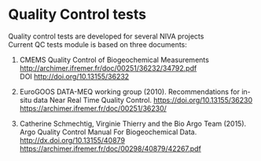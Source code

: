 # Quality Control tests 

Quality control tests are developed for several NIVA projects  
Current QC tests module is based on three documents: 

1. CMEMS Quality Control of Biogeochemical Measurements
http://archimer.ifremer.fr/doc/00251/36232/34792.pdf   
DOI http://doi.org/10.13155/36232

1. EuroGOOS DATA-MEQ working group (2010). 
Recommendations for in-situ data Near Real Time Quality Control. https://doi.org/10.13155/36230
https://archimer.ifremer.fr/doc/00251/36230/ 

1. Catherine Schmechtig, Virginie Thierry and the Bio Argo Team (2015). 
Argo Quality Control Manual For Biogeochemical Data. http://dx.doi.org/10.13155/40879
https://archimer.ifremer.fr/doc/00298/40879/42267.pdf


